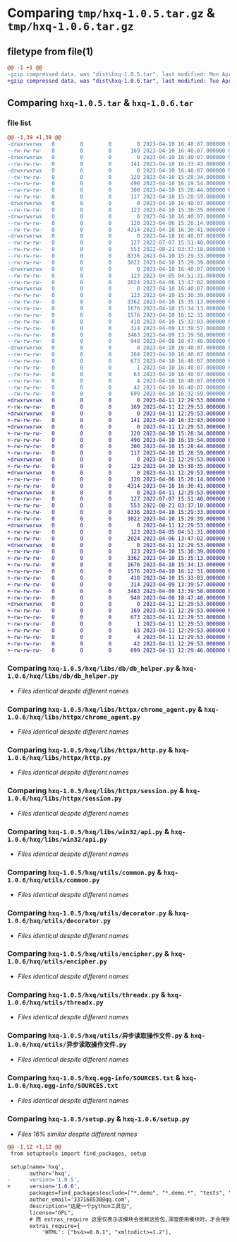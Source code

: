 # Comparing `tmp/hxq-1.0.5.tar.gz` & `tmp/hxq-1.0.6.tar.gz`

## filetype from file(1)

```diff
@@ -1 +1 @@
-gzip compressed data, was "dist\hxq-1.0.5.tar", last modified: Mon Apr 10 16:40:07 2023, max compression
+gzip compressed data, was "dist\hxq-1.0.6.tar", last modified: Tue Apr 11 12:29:53 2023, max compression
```

## Comparing `hxq-1.0.5.tar` & `hxq-1.0.6.tar`

### file list

```diff
@@ -1,39 +1,39 @@
-drwxrwxrwx   0        0        0        0 2023-04-10 16:40:07.000000 hxq-1.0.5/
--rw-rw-rw-   0        0        0      169 2023-04-10 16:40:07.000000 hxq-1.0.5/PKG-INFO
-drwxrwxrwx   0        0        0        0 2023-04-10 16:40:07.000000 hxq-1.0.5/hxq/
--rw-rw-rw-   0        0        0      141 2023-04-10 16:33:43.000000 hxq-1.0.5/hxq/__init__.py
-drwxrwxrwx   0        0        0        0 2023-04-10 16:40:07.000000 hxq-1.0.5/hxq/interface/
--rw-rw-rw-   0        0        0      120 2023-04-10 15:28:34.000000 hxq-1.0.5/hxq/interface/__init__.py
--rw-rw-rw-   0        0        0      490 2023-04-10 16:19:54.000000 hxq-1.0.5/hxq/interface/db_helper.py
--rw-rw-rw-   0        0        0      300 2023-04-10 15:28:44.000000 hxq-1.0.5/hxq/interface/httpx.py
--rw-rw-rw-   0        0        0      117 2023-04-10 15:28:59.000000 hxq-1.0.5/hxq/interface/win32.py
-drwxrwxrwx   0        0        0        0 2023-04-10 16:40:07.000000 hxq-1.0.5/hxq/libs/
--rw-rw-rw-   0        0        0      123 2023-04-10 15:30:35.000000 hxq-1.0.5/hxq/libs/__init__.py
-drwxrwxrwx   0        0        0        0 2023-04-10 16:40:07.000000 hxq-1.0.5/hxq/libs/db/
--rw-rw-rw-   0        0        0      120 2023-04-06 15:20:14.000000 hxq-1.0.5/hxq/libs/db/__init__.py
--rw-rw-rw-   0        0        0     4314 2023-04-10 16:30:41.000000 hxq-1.0.5/hxq/libs/db/db_helper.py
-drwxrwxrwx   0        0        0        0 2023-04-10 16:40:07.000000 hxq-1.0.5/hxq/libs/httpx/
--rw-rw-rw-   0        0        0      127 2022-07-07 15:51:40.000000 hxq-1.0.5/hxq/libs/httpx/__init__.py
--rw-rw-rw-   0        0        0      553 2022-08-21 03:37:18.000000 hxq-1.0.5/hxq/libs/httpx/chrome_agent.py
--rw-rw-rw-   0        0        0     8336 2023-04-10 15:29:33.000000 hxq-1.0.5/hxq/libs/httpx/http.py
--rw-rw-rw-   0        0        0     3022 2023-04-10 15:29:39.000000 hxq-1.0.5/hxq/libs/httpx/session.py
-drwxrwxrwx   0        0        0        0 2023-04-10 16:40:07.000000 hxq-1.0.5/hxq/libs/win32/
--rw-rw-rw-   0        0        0      123 2023-04-05 04:51:31.000000 hxq-1.0.5/hxq/libs/win32/__init__.py
--rw-rw-rw-   0        0        0     2024 2023-04-06 13:47:02.000000 hxq-1.0.5/hxq/libs/win32/api.py
-drwxrwxrwx   0        0        0        0 2023-04-10 16:40:07.000000 hxq-1.0.5/hxq/utils/
--rw-rw-rw-   0        0        0      123 2023-04-10 15:30:39.000000 hxq-1.0.5/hxq/utils/__init__.py
--rw-rw-rw-   0        0        0     3362 2023-04-10 15:35:13.000000 hxq-1.0.5/hxq/utils/common.py
--rw-rw-rw-   0        0        0     1676 2023-04-10 15:34:13.000000 hxq-1.0.5/hxq/utils/decorator.py
--rw-rw-rw-   0        0        0     1576 2023-04-10 16:12:31.000000 hxq-1.0.5/hxq/utils/encipher.py
--rw-rw-rw-   0        0        0      418 2023-04-10 15:33:03.000000 hxq-1.0.5/hxq/utils/pic_code.py
--rw-rw-rw-   0        0        0      314 2023-04-09 13:39:57.000000 hxq-1.0.5/hxq/utils/ran_func.py
--rw-rw-rw-   0        0        0     3463 2023-04-09 13:39:58.000000 hxq-1.0.5/hxq/utils/threadx.py
--rw-rw-rw-   0        0        0      948 2023-04-08 18:47:40.000000 hxq-1.0.5/hxq/utils/异步读取操作文件.py
-drwxrwxrwx   0        0        0        0 2023-04-10 16:40:07.000000 hxq-1.0.5/hxq.egg-info/
--rw-rw-rw-   0        0        0      169 2023-04-10 16:40:07.000000 hxq-1.0.5/hxq.egg-info/PKG-INFO
--rw-rw-rw-   0        0        0      673 2023-04-10 16:40:07.000000 hxq-1.0.5/hxq.egg-info/SOURCES.txt
--rw-rw-rw-   0        0        0        1 2023-04-10 16:40:07.000000 hxq-1.0.5/hxq.egg-info/dependency_links.txt
--rw-rw-rw-   0        0        0       63 2023-04-10 16:40:07.000000 hxq-1.0.5/hxq.egg-info/requires.txt
--rw-rw-rw-   0        0        0        4 2023-04-10 16:40:07.000000 hxq-1.0.5/hxq.egg-info/top_level.txt
--rw-rw-rw-   0        0        0       42 2023-04-10 16:40:07.000000 hxq-1.0.5/setup.cfg
--rw-rw-rw-   0        0        0      699 2023-04-10 16:32:59.000000 hxq-1.0.5/setup.py
+drwxrwxrwx   0        0        0        0 2023-04-11 12:29:53.000000 hxq-1.0.6/
+-rw-rw-rw-   0        0        0      169 2023-04-11 12:29:53.000000 hxq-1.0.6/PKG-INFO
+drwxrwxrwx   0        0        0        0 2023-04-11 12:29:53.000000 hxq-1.0.6/hxq/
+-rw-rw-rw-   0        0        0      141 2023-04-10 16:33:43.000000 hxq-1.0.6/hxq/__init__.py
+drwxrwxrwx   0        0        0        0 2023-04-11 12:29:53.000000 hxq-1.0.6/hxq/interface/
+-rw-rw-rw-   0        0        0      120 2023-04-10 15:28:34.000000 hxq-1.0.6/hxq/interface/__init__.py
+-rw-rw-rw-   0        0        0      490 2023-04-10 16:19:54.000000 hxq-1.0.6/hxq/interface/db_helper.py
+-rw-rw-rw-   0        0        0      300 2023-04-10 15:28:44.000000 hxq-1.0.6/hxq/interface/httpx.py
+-rw-rw-rw-   0        0        0      117 2023-04-10 15:28:59.000000 hxq-1.0.6/hxq/interface/win32.py
+drwxrwxrwx   0        0        0        0 2023-04-11 12:29:53.000000 hxq-1.0.6/hxq/libs/
+-rw-rw-rw-   0        0        0      123 2023-04-10 15:30:35.000000 hxq-1.0.6/hxq/libs/__init__.py
+drwxrwxrwx   0        0        0        0 2023-04-11 12:29:53.000000 hxq-1.0.6/hxq/libs/db/
+-rw-rw-rw-   0        0        0      120 2023-04-06 15:20:14.000000 hxq-1.0.6/hxq/libs/db/__init__.py
+-rw-rw-rw-   0        0        0     4314 2023-04-10 16:30:41.000000 hxq-1.0.6/hxq/libs/db/db_helper.py
+drwxrwxrwx   0        0        0        0 2023-04-11 12:29:53.000000 hxq-1.0.6/hxq/libs/httpx/
+-rw-rw-rw-   0        0        0      127 2022-07-07 15:51:40.000000 hxq-1.0.6/hxq/libs/httpx/__init__.py
+-rw-rw-rw-   0        0        0      553 2022-08-21 03:37:18.000000 hxq-1.0.6/hxq/libs/httpx/chrome_agent.py
+-rw-rw-rw-   0        0        0     8336 2023-04-10 15:29:33.000000 hxq-1.0.6/hxq/libs/httpx/http.py
+-rw-rw-rw-   0        0        0     3022 2023-04-10 15:29:39.000000 hxq-1.0.6/hxq/libs/httpx/session.py
+drwxrwxrwx   0        0        0        0 2023-04-11 12:29:53.000000 hxq-1.0.6/hxq/libs/win32/
+-rw-rw-rw-   0        0        0      123 2023-04-05 04:51:31.000000 hxq-1.0.6/hxq/libs/win32/__init__.py
+-rw-rw-rw-   0        0        0     2024 2023-04-06 13:47:02.000000 hxq-1.0.6/hxq/libs/win32/api.py
+drwxrwxrwx   0        0        0        0 2023-04-11 12:29:53.000000 hxq-1.0.6/hxq/utils/
+-rw-rw-rw-   0        0        0      123 2023-04-10 15:30:39.000000 hxq-1.0.6/hxq/utils/__init__.py
+-rw-rw-rw-   0        0        0     3362 2023-04-10 15:35:13.000000 hxq-1.0.6/hxq/utils/common.py
+-rw-rw-rw-   0        0        0     1676 2023-04-10 15:34:13.000000 hxq-1.0.6/hxq/utils/decorator.py
+-rw-rw-rw-   0        0        0     1576 2023-04-10 16:12:31.000000 hxq-1.0.6/hxq/utils/encipher.py
+-rw-rw-rw-   0        0        0      418 2023-04-10 15:33:03.000000 hxq-1.0.6/hxq/utils/pic_code.py
+-rw-rw-rw-   0        0        0      314 2023-04-09 13:39:57.000000 hxq-1.0.6/hxq/utils/ran_func.py
+-rw-rw-rw-   0        0        0     3463 2023-04-09 13:39:58.000000 hxq-1.0.6/hxq/utils/threadx.py
+-rw-rw-rw-   0        0        0      948 2023-04-08 18:47:40.000000 hxq-1.0.6/hxq/utils/异步读取操作文件.py
+drwxrwxrwx   0        0        0        0 2023-04-11 12:29:53.000000 hxq-1.0.6/hxq.egg-info/
+-rw-rw-rw-   0        0        0      169 2023-04-11 12:29:53.000000 hxq-1.0.6/hxq.egg-info/PKG-INFO
+-rw-rw-rw-   0        0        0      673 2023-04-11 12:29:53.000000 hxq-1.0.6/hxq.egg-info/SOURCES.txt
+-rw-rw-rw-   0        0        0        1 2023-04-11 12:29:53.000000 hxq-1.0.6/hxq.egg-info/dependency_links.txt
+-rw-rw-rw-   0        0        0       63 2023-04-11 12:29:53.000000 hxq-1.0.6/hxq.egg-info/requires.txt
+-rw-rw-rw-   0        0        0        4 2023-04-11 12:29:53.000000 hxq-1.0.6/hxq.egg-info/top_level.txt
+-rw-rw-rw-   0        0        0       42 2023-04-11 12:29:53.000000 hxq-1.0.6/setup.cfg
+-rw-rw-rw-   0        0        0      699 2023-04-11 12:29:46.000000 hxq-1.0.6/setup.py
```

### Comparing `hxq-1.0.5/hxq/libs/db/db_helper.py` & `hxq-1.0.6/hxq/libs/db/db_helper.py`

 * *Files identical despite different names*

### Comparing `hxq-1.0.5/hxq/libs/httpx/chrome_agent.py` & `hxq-1.0.6/hxq/libs/httpx/chrome_agent.py`

 * *Files identical despite different names*

### Comparing `hxq-1.0.5/hxq/libs/httpx/http.py` & `hxq-1.0.6/hxq/libs/httpx/http.py`

 * *Files identical despite different names*

### Comparing `hxq-1.0.5/hxq/libs/httpx/session.py` & `hxq-1.0.6/hxq/libs/httpx/session.py`

 * *Files identical despite different names*

### Comparing `hxq-1.0.5/hxq/libs/win32/api.py` & `hxq-1.0.6/hxq/libs/win32/api.py`

 * *Files identical despite different names*

### Comparing `hxq-1.0.5/hxq/utils/common.py` & `hxq-1.0.6/hxq/utils/common.py`

 * *Files identical despite different names*

### Comparing `hxq-1.0.5/hxq/utils/decorator.py` & `hxq-1.0.6/hxq/utils/decorator.py`

 * *Files identical despite different names*

### Comparing `hxq-1.0.5/hxq/utils/encipher.py` & `hxq-1.0.6/hxq/utils/encipher.py`

 * *Files identical despite different names*

### Comparing `hxq-1.0.5/hxq/utils/threadx.py` & `hxq-1.0.6/hxq/utils/threadx.py`

 * *Files identical despite different names*

### Comparing `hxq-1.0.5/hxq/utils/异步读取操作文件.py` & `hxq-1.0.6/hxq/utils/异步读取操作文件.py`

 * *Files identical despite different names*

### Comparing `hxq-1.0.5/hxq.egg-info/SOURCES.txt` & `hxq-1.0.6/hxq.egg-info/SOURCES.txt`

 * *Files identical despite different names*

### Comparing `hxq-1.0.5/setup.py` & `hxq-1.0.6/setup.py`

 * *Files 16% similar despite different names*

```diff
@@ -1,12 +1,12 @@
 from setuptools import find_packages, setup
 
 setup(name='hxq',
       author='hxq',
-      version='1.0.5',
+      version='1.0.6',
       packages=find_packages(exclude=["*.demo", "*.demo.*", "tests", "demos"]),
       author_email='337168530@qq.com',
       description="这是一个python工具包",
       license="GPL",
       # 而 extras_require 这里仅表示该模块会依赖这些包,深度使用模块时，才会用到，这里需要你手动安装
       extras_require={
           'HTML': ["bs4>=0.0.1", "xmltodict>=1.2"],
```

